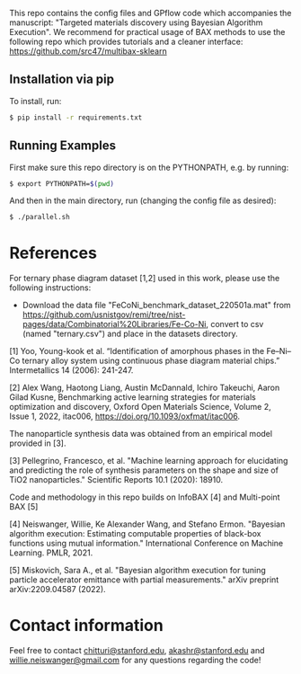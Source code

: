 This repo contains the config files and GPflow code which accompanies the manuscript: "Targeted materials discovery using Bayesian Algorithm Execution". We recommend for practical usage of BAX methods to use the following repo which provides tutorials and a cleaner interface: https://github.com/src47/multibax-sklearn

## Installation via pip

To install, run:
```bash
$ pip install -r requirements.txt
```

## Running Examples

First make sure this repo directory is on the PYTHONPATH, e.g. by running:

```bash
$ export PYTHONPATH=$(pwd)    
```

And then in the main directory, run (changing the config file as desired): 

```bash
$ ./parallel.sh
```
# References 

For ternary phase diagram dataset [1,2] used in this work, please use the following instructions:
- Download the data file "FeCoNi_benchmark_dataset_220501a.mat" from https://github.com/usnistgov/remi/tree/nist-pages/data/Combinatorial%20Libraries/Fe-Co-Ni, convert to csv (named "ternary.csv") and place in the datasets directory. 

[1] Yoo, Young-kook et al. “Identification of amorphous phases in the Fe–Ni–Co ternary alloy system using continuous phase diagram material chips.” Intermetallics 14 (2006): 241-247.

[2] Alex Wang, Haotong Liang, Austin McDannald, Ichiro Takeuchi, Aaron Gilad Kusne, Benchmarking active learning strategies for materials optimization and discovery, Oxford Open Materials Science, Volume 2, Issue 1, 2022, itac006, https://doi.org/10.1093/oxfmat/itac006.

The nanoparticle synthesis data was obtained from an empirical model provided in [3].

[3] Pellegrino, Francesco, et al. "Machine learning approach for elucidating and predicting the role of synthesis parameters on the shape and size of TiO2 nanoparticles." Scientific Reports 10.1 (2020): 18910.

Code and methodology in this repo builds on InfoBAX [4] and Multi-point BAX [5]

[4] Neiswanger, Willie, Ke Alexander Wang, and Stefano Ermon. "Bayesian algorithm execution: Estimating computable properties of black-box functions using mutual information." International Conference on Machine Learning. PMLR, 2021.

[5] Miskovich, Sara A., et al. "Bayesian algorithm execution for tuning particle accelerator emittance with partial measurements." arXiv preprint arXiv:2209.04587 (2022).

# Contact information

Feel free to contact chitturi@stanford.edu, akashr@stanford.edu and willie.neiswanger@gmail.com for any questions regarding the code!
